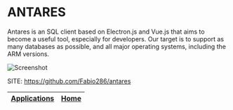# ANTARES

 Antares is an SQL client based on Electron.js and Vue.js
 that aims to become a useful tool, especially for developers.
 Our target is to support as many databases as possible, and
 all major operating systems, including the ARM versions.
 
 ![Screenshot](https://raw.githubusercontent.com/Fabio286/antares/master/docs/gh-logo.png)
 
 SITE: https://github.com/Fabio286/antares

 | [Applications](https://portable-linux-apps.github.io/apps.html) | [Home](https://portable-linux-apps.github.io)
 | --- | --- |
